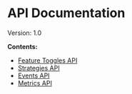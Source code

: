 # API Documentation

Version: 1.0

**Contents:**

* [Feature Toggles API](feature-toggles-api.md)
* [Strategies API](strategies-api.md)
* [Events API](events-api.md)
* [Metrics API](metrics-api.md)